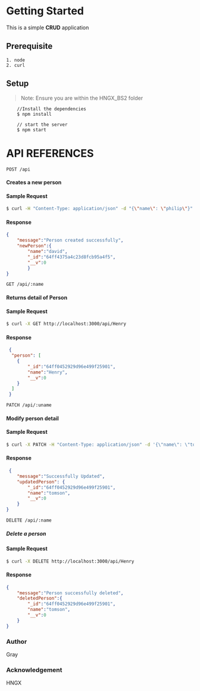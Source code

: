 # Getting Started

  This is a simple **CRUD** application
  ## Prerequisite
    1. node
    2. curl
  ## Setup
> Note: Ensure you are within the HNGX_BS2 folder
   
```bs
    //Install the dependencies
    $ npm install

    // start the server
    $ npm start
```

# API REFERENCES

`POST /api`

#### Creates a new person

#### Sample Request
```bash
$ curl -H "Content-Type: application/json" -d "{\"name\": \"philip\"}" http://localhost:3000/api
```
#### Response 
```json
{
    "message":"Person created successfully",
    "newPerson":{
        "name":"david",
        "_id":"64ff4375a4c23d8fcb95a4f5",
        "__v":0
        }
}
```


`GET /api/:name`

 #### Returns detail of Person

 #### Sample Request
 ```bash
$ curl -X GET http://localhost:3000/api/Henry
 ```

#### Response

```json
 {
  "person": [
    {
        "_id":"64ff0452929d96e499f25901",
        "name":"Henry",
        "__v":0
    }
  ]
 }
```

`PATCH /api/:uname`

#### Modify person detail

#### Sample Request

```bash
$ curl -X PATCH -H "Content-Type: application/json" -d '{\"name\": \"tomson\"}' http://localhost:3000/api/Henry
```

#### Response

```json
 {
    "message":"Successfully Updated",
    "updatedPerson": {
        "_id":"64ff0452929d96e499f25901",
        "name":"tomson",
        "__v":0
    }
}
```

`DELETE /api/:name`

##### Delete a person

#### Sample Request

```bash
$ curl -X DELETE http://localhost:3000/api/Henry
```

#### Response
```json
{
    "message":"Person successfully deleted",
    "deletedPerson":{
        "_id":"64ff0452929d96e499f25901",
        "name":"tomson",
        "__v":0
    }
}
```
### Author
  Gray

### Acknowledgement
  HNGX
